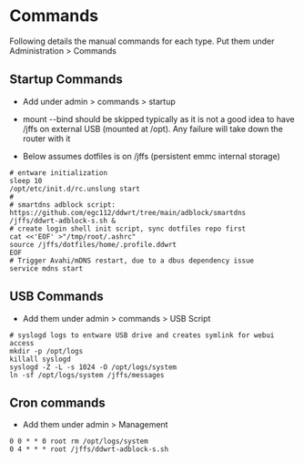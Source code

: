 # Commands

Following details the manual commands for each type. Put them under Administration > Commands

## Startup Commands  

* Add under admin > commands > startup

* mount --bind should be skipped typically as it is not a good idea to have /jffs on external USB (mounted at /opt). Any failure will take down the router with it
* Below assumes dotfiles is on /jffs (persistent emmc internal storage)

```
# entware initialization
sleep 10
/opt/etc/init.d/rc.unslung start
#
# smartdns adblock script: https://github.com/egc112/ddwrt/tree/main/adblock/smartdns
/jffs/ddwrt-adblock-s.sh &
# create login shell init script, sync dotfiles repo first
cat <<'EOF' >"/tmp/root/.ashrc"
source /jffs/dotfiles/home/.profile.ddwrt
EOF
# Trigger Avahi/mDNS restart, due to a dbus dependency issue
service mdns start 
```

## USB Commands

* Add them under admin > commands > USB Script

```
# syslogd logs to entware USB drive and creates symlink for webui access
mkdir -p /opt/logs
killall syslogd
syslogd -Z -L -s 1024 -O /opt/logs/system
ln -sf /opt/logs/system /jffs/messages
```

## Cron commands

* Add them under admin > Management

```
0 0 * * 0 root rm /opt/logs/system
0 4 * * * root /jffs/ddwrt-adblock-s.sh
```
